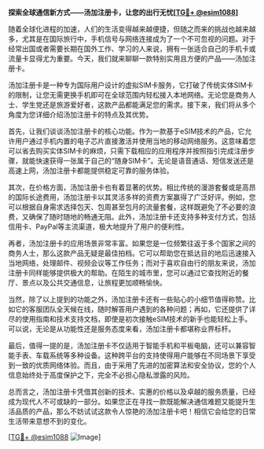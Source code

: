 **探索全球通信新方式——汤加注册卡，让您的出行无忧[[TG💪+ @esim1088](https://t.me/s/esim1088)]**

随着全球化进程的加速，人们的生活变得越来越便捷，但随之而来的挑战也越来越多，尤其是在国际旅行中，手机信号与网络连接成为了一个不可忽视的问题。对于经常出国或者需要长期在国外工作、学习的人来说，拥有一张适合自己的手机卡或流量卡显得尤为重要。今天，我们就来聊聊一款特别实用且方便的产品——汤加注册卡。

汤加注册卡是一种专为国际用户设计的虚拟SIM卡服务，它打破了传统实体SIM卡的限制，让您无需更换手机即可在全球范围内轻松接入本地网络。无论您是商务人士、学生党还是旅游爱好者，这款产品都能满足您的需求。接下来，我们将从多个角度为您详细介绍汤加注册卡的特点及其优势。

首先，让我们谈谈汤加注册卡的核心功能。作为一款基于eSIM技术的产品，它允许用户通过手机内置的电子芯片直接激活并使用当地的移动网络服务。这意味着您可以省去购买实体SIM卡的麻烦，只需下载相应的应用程序并按照指引完成注册步骤，就能快速获得一张属于自己的“随身SIM卡”。无论是语音通话、短信发送还是高速上网，汤加注册卡都能提供稳定可靠的服务体验。

其次，在价格方面，汤加注册卡也有着显著的优势。相比传统的漫游套餐或是高昂的国际长途费用，汤加注册卡以其灵活多样的资费方案赢得了广泛好评。例如，您可以根据自身需求选择包天、包周甚至包月的流量套餐，这样既避免了不必要的浪费，又确保了随时随地的畅通无阻。此外，汤加注册卡还支持多种支付方式，包括信用卡、PayPal等主流渠道，极大地提升了用户的便利性。

再者，汤加注册卡的应用场景非常丰富。如果您是一位频繁往返于多个国家之间的商务人士，那么这款产品无疑是最佳拍档。它可以帮助您在抵达目的地后迅速接入当地网络，处理邮件、视频会议等工作任务；而对于喜欢自由行的朋友来说，汤加注册卡同样能够提供极大的帮助。在陌生的城市里，您可以通过它查找附近的餐厅、景点以及公共交通信息，让旅程更加顺畅愉快。

当然，除了以上提到的功能之外，汤加注册卡还有一些贴心的小细节值得称赞。比如它的客服团队全天候在线，随时解答用户遇到的各种问题；再如，它还提供了详尽的使用指南和技术支持文档，即使是初次接触eSIM技术的新手也能轻松上手。可以说，无论是从功能性还是服务态度来看，汤加注册卡都堪称业界标杆。

最后，值得一提的是，汤加注册卡不仅适用于智能手机和平板电脑，还可以兼容智能手表、车载系统等多种设备。这种跨平台的支持使得用户能够在不同场景下享受到一致的优质网络体验。而且，由于采用了先进的加密算法和安全协议，您的个人信息始终处于高度保护之下，完全不必担心隐私泄露的风险。

总而言之，汤加注册卡凭借其创新的技术、实惠的价格以及卓越的服务质量，已经成为现代人不可或缺的一部分。如果您正在寻找一款既能解决通信难题又能提升生活品质的产品，那么不妨试试这款令人惊艳的汤加注册卡吧！相信它会给您的日常生活带来意想不到的变化。

[[TG💪+ @esim1088](https://t.me/s/esim1088) ![Image](https://i.postimg.cc/4NQfJmqS/Snipaste-2025-05-13-00-14-12.png)]